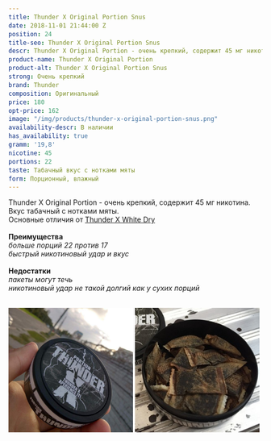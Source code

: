 ```yaml
---
title: Thunder X Original Portion Snus
date: 2018-11-01 21:44:00 Z
position: 24
title-seo: Thunder X Original Portion Snus
descr: Thunder X Original Portion - очень крепкий, содержит 45 мг никотина.
product-name: Thunder X Original Portion
product-alt: Thunder X Original Portion Snus
strong: Очень крепкий
brand: Thunder
composition: Оригинальный
price: 180
opt-price: 162
image: "/img/products/thunder-x-original-portion-snus.png"
availability-descr: В наличии
has_availability: true
gramm: '19,8'
nicotine: 45
portions: 22
taste: Табачный вкус с нотками мяты
form: Порционный, влажный
---
```


Thunder X Original Portion - очень крепкий, содержит 45 мг никотина.<br>
Вкус табачный с нотками мяты.<br>
Основные отличия от [Thunder X White Dry](/thunder-x-white-dry)<br><br>
<b>Преимущества</b><br>
<i>больше порций 22 против 17</i><br>
<i>быстрый никотиновый удар и вкус</i><br><br>
  <b>Недостатки</b><br>
<i>пакеты могут течь</i><br>
<i>никотиновый удар не такой долгий как у сухих порций</i><br><br>
  <div class="mb-3">
  <img class="img-fluid" style="width:49%" src="/img/products/thunder-x-original/thunder-snus-original-portion.jpg" alt="Thunder X original portion snus">
  <img class="img-fluid" style="width:49%" src="/img/products/thunder-x-original/thunder-x-snus-original-portion.jpg" alt="Тандер Х снюс">
  </div>